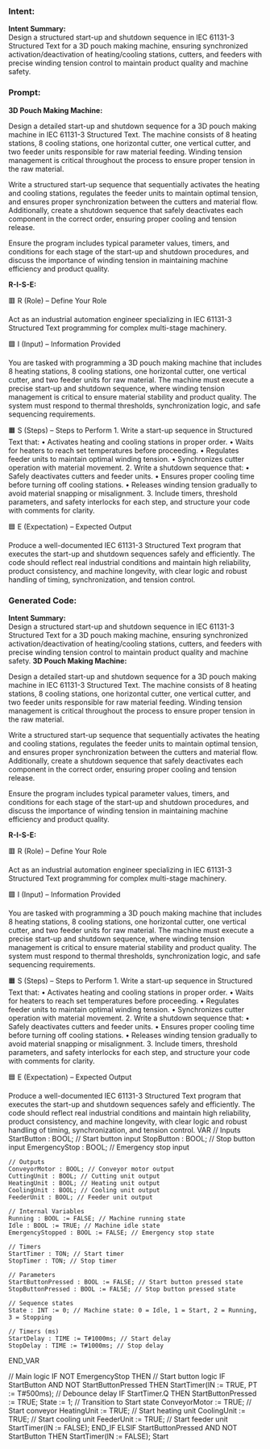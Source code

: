 ### Intent:
**Intent Summary:**  
Design a structured start-up and shutdown sequence in IEC 61131-3 Structured Text for a 3D pouch making machine, ensuring synchronized activation/deactivation of heating/cooling stations, cutters, and feeders with precise winding tension control to maintain product quality and machine safety.

### Prompt:
**3D Pouch Making Machine:**

Design a detailed start-up and shutdown sequence for a 3D pouch making machine in IEC 61131-3 Structured Text. The machine consists of 8 heating stations, 8 cooling stations, one horizontal cutter, one vertical cutter, and two feeder units responsible for raw material feeding. Winding tension management is critical throughout the process to ensure proper tension in the raw material.

Write a structured start-up sequence that sequentially activates the heating and cooling stations, regulates the feeder units to maintain optimal tension, and ensures proper synchronization between the cutters and material flow. Additionally, create a shutdown sequence that safely deactivates each component in the correct order, ensuring proper cooling and tension release.

Ensure the program includes typical parameter values, timers, and conditions for each stage of the start-up and shutdown procedures, and discuss the importance of winding tension in maintaining machine efficiency and product quality.

**R-I-S-E:**

🟥 R (Role) – Define Your Role

Act as an industrial automation engineer specializing in IEC 61131-3 Structured Text programming for complex multi-stage machinery.

🟩 I (Input) – Information Provided

You are tasked with programming a 3D pouch making machine that includes 8 heating stations, 8 cooling stations, one horizontal cutter, one vertical cutter, and two feeder units for raw material. The machine must execute a precise start-up and shutdown sequence, where winding tension management is critical to ensure material stability and product quality. The system must respond to thermal thresholds, synchronization logic, and safe sequencing requirements.

🟧 S (Steps) – Steps to Perform
	1.	Write a start-up sequence in Structured Text that:
	•	Activates heating and cooling stations in proper order.
	•	Waits for heaters to reach set temperatures before proceeding.
	•	Regulates feeder units to maintain optimal winding tension.
	•	Synchronizes cutter operation with material movement.
	2.	Write a shutdown sequence that:
	•	Safely deactivates cutters and feeder units.
	•	Ensures proper cooling time before turning off cooling stations.
	•	Releases winding tension gradually to avoid material snapping or misalignment.
	3.	Include timers, threshold parameters, and safety interlocks for each step, and structure your code with comments for clarity.

🟦 E (Expectation) – Expected Output

Produce a well-documented IEC 61131-3 Structured Text program that executes the start-up and shutdown sequences safely and efficiently. The code should reflect real industrial conditions and maintain high reliability, product consistency, and machine longevity, with clear logic and robust handling of timing, synchronization, and tension control.

### Generated Code:
**Intent Summary:**  
Design a structured start-up and shutdown sequence in IEC 61131-3 Structured Text for a 3D pouch making machine, ensuring synchronized activation/deactivation of heating/cooling stations, cutters, and feeders with precise winding tension control to maintain product quality and machine safety.
**3D Pouch Making Machine:**

Design a detailed start-up and shutdown sequence for a 3D pouch making machine in IEC 61131-3 Structured Text. The machine consists of 8 heating stations, 8 cooling stations, one horizontal cutter, one vertical cutter, and two feeder units responsible for raw material feeding. Winding tension management is critical throughout the process to ensure proper tension in the raw material.

Write a structured start-up sequence that sequentially activates the heating and cooling stations, regulates the feeder units to maintain optimal tension, and ensures proper synchronization between the cutters and material flow. Additionally, create a shutdown sequence that safely deactivates each component in the correct order, ensuring proper cooling and tension release.

Ensure the program includes typical parameter values, timers, and conditions for each stage of the start-up and shutdown procedures, and discuss the importance of winding tension in maintaining machine efficiency and product quality.

**R-I-S-E:**

🟥 R (Role) – Define Your Role

Act as an industrial automation engineer specializing in IEC 61131-3 Structured Text programming for complex multi-stage machinery.

🟩 I (Input) – Information Provided

You are tasked with programming a 3D pouch making machine that includes 8 heating stations, 8 cooling stations, one horizontal cutter, one vertical cutter, and two feeder units for raw material. The machine must execute a precise start-up and shutdown sequence, where winding tension management is critical to ensure material stability and product quality. The system must respond to thermal thresholds, synchronization logic, and safe sequencing requirements.

🟧 S (Steps) – Steps to Perform
	1.	Write a start-up sequence in Structured Text that:
	•	Activates heating and cooling stations in proper order.
	•	Waits for heaters to reach set temperatures before proceeding.
	•	Regulates feeder units to maintain optimal winding tension.
	•	Synchronizes cutter operation with material movement.
	2.	Write a shutdown sequence that:
	•	Safely deactivates cutters and feeder units.
	•	Ensures proper cooling time before turning off cooling stations.
	•	Releases winding tension gradually to avoid material snapping or misalignment.
	3.	Include timers, threshold parameters, and safety interlocks for each step, and structure your code with comments for clarity.

🟦 E (Expectation) – Expected Output

Produce a well-documented IEC 61131-3 Structured Text program that executes the start-up and shutdown sequences safely and efficiently. The code should reflect real industrial conditions and maintain high reliability, product consistency, and machine longevity, with clear logic and robust handling of timing, synchronization, and tension control.
VAR
    // Inputs
    StartButton : BOOL; // Start button input
    StopButton : BOOL;  // Stop button input
    EmergencyStop : BOOL; // Emergency stop input

    // Outputs
    ConveyorMotor : BOOL; // Conveyor motor output
    CuttingUnit : BOOL; // Cutting unit output
    HeatingUnit : BOOL; // Heating unit output
    CoolingUnit : BOOL; // Cooling unit output
    FeederUnit : BOOL; // Feeder unit output

    // Internal Variables
    Running : BOOL := FALSE; // Machine running state
    Idle : BOOL := TRUE; // Machine idle state
    EmergencyStopped : BOOL := FALSE; // Emergency stop state

    // Timers
    StartTimer : TON; // Start timer
    StopTimer : TON; // Stop timer

    // Parameters
    StartButtonPressed : BOOL := FALSE; // Start button pressed state
    StopButtonPressed : BOOL := FALSE; // Stop button pressed state

    // Sequence states
    State : INT := 0; // Machine state: 0 = Idle, 1 = Start, 2 = Running, 3 = Stopping

    // Timers (ms)
    StartDelay : TIME := T#1000ms; // Start delay
    StopDelay : TIME := T#1000ms; // Stop delay
END_VAR

// Main logic
IF NOT EmergencyStop THEN
    // Start button logic
    IF StartButton AND NOT StartButtonPressed THEN
        StartTimer(IN := TRUE, PT := T#500ms); // Debounce delay
        IF StartTimer.Q THEN
            StartButtonPressed := TRUE;
            State := 1; // Transition to Start state
            ConveyorMotor := TRUE; // Start conveyor
            HeatingUnit := TRUE; // Start heating unit
            CoolingUnit := TRUE; // Start cooling unit
            FeederUnit := TRUE; // Start feeder unit
            StartTimer(IN := FALSE);
        END_IF
    ELSIF StartButtonPressed AND NOT StartButton THEN
        StartTimer(IN := FALSE);
        Start
